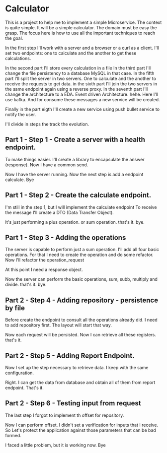 # Calculator

This is a project to help me to implement a simple Microservice.
The context is quite simple. It will be a simple calculator. 
The domain must be easy the grasp. The focus here is how to use all the important
techniques to reach the goal.

In the first step I'll work with a server and a browser or a curl as a client.
I'll set two endpoints: one to calculate and the another to get these calculations.

In the second part I'll store every calculation in a file
In the third part I'll change the file persistency to a database MySQL in that case.
In the fifth part I'll split the server in two servers. One to calculate and the another
to receive the requests to get data.
in the sixth part I'll join the two servers in the same endpoint again using a reverse proxy.
In the seventh part I'll change the architecture to a EDA. Event driven Architecture. hehe. Here I'll use kafka. And for consume these messages a new service will be created.

Finally in the part eigth I'll create a new service using push bullet service to notify the user.

I'll divide in steps the track the evolution.

## Part 1 - Step 1 - Create a server with a health endpoint.

To make things easier. I'll create a library to encapsulate the answer (response).
Now I have a common send.

Now I have the server running. Now the next step is add a endpoint calculate. Bye


## Part 1 - Step 2 - Create the calculate endpoint.

I'm still in the step 1, but I will implement the calculate endpoint 
To receive the message I'll create a DTO (Data Transfer Object).

It's just performing a plus operation. or sum operation. that's it. bye.

## Part 1 - Step 3 - Adding the operations
The server is capable to perform just a sum operation. I'll add all four basic operations.
For that I need to create the operation and do some refactor.
Now I'll refactor the operation_request

At this point I need a response object.

Now the server can perform the basic operations, sum, subb, multiply and divide. that's it. bye.

## Part 2 - Step 4 - Adding repository - persistence by file

Before create the endpoint to consult all the operations already did. I need to add repository first. The layout will start that way.

Now each request will be persisted.
Now I can retrieve all these registers. that's it.

## Part 2 - Step 5 - Adding Report Endpoint.

Now I set up the step necessary to retrieve data. I keep with the same configuration.

Right. I can get the data from database and obtain all of them from report endpoint.
That's it.

## Part 2 - Step 6 - Testing input from request

The last step I forgot to implement th offset for repository.

Now I can perform offset. I didn't set a verification for inputs that I receive. So Let's protect the application against those parameters that can be bad formed.

I faced a little problem, but it is working now. Bye